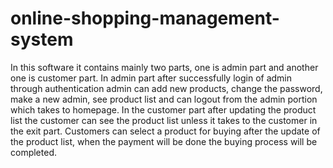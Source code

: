 # online-shopping-management-system
In this software it contains mainly two parts, one is admin part and another one is customer part. In admin part after successfully login of admin through authentication admin can add new products, change the password, make a new admin, see product list and can logout from the admin portion which takes to homepage. In the customer part after updating the product list the customer can see the product list unless it takes to the customer in the exit part. Customers can select a product for buying after the update of the product list, when the payment will be done the buying process will be completed.
